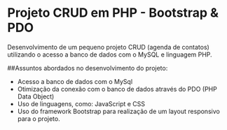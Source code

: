 Projeto CRUD em PHP - Bootstrap & PDO
======================================

Desenvolvimento de um pequeno projeto CRUD (agenda de contatos) utilizando o acesso a banco de dados com o MySQL e linguagem PHP.

##Assuntos abordados no desenvolvimento do projeto:

- Acesso a banco de dados com o MySql
- Otimização da conexão com o banco de dados através do PDO (PHP Data Object)
- Uso de linguagens, como: JavaScript e CSS
- Uso do framework Bootstrap para realização de um layout responsivo para o projeto.

